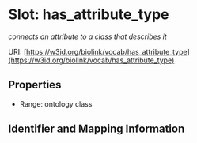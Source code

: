 # Slot: has_attribute_type
_connects an attribute to a class that describes it_


URI: [https://w3id.org/biolink/vocab/has_attribute_type](https://w3id.org/biolink/vocab/has_attribute_type)



<!-- no inheritance hierarchy -->


## Properties

 * Range: ontology class



## Identifier and Mapping Information





